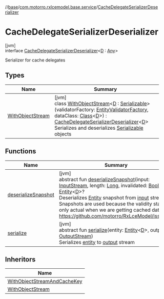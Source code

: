 //[base](../../../index.md)/[com.motorro.rxlcemodel.base.service](../index.md)/[CacheDelegateSerializerDeserializer](index.md)

# CacheDelegateSerializerDeserializer

[jvm]\
interface [CacheDelegateSerializerDeserializer](index.md)&lt;[D](index.md) : [Any](https://kotlinlang.org/api/latest/jvm/stdlib/kotlin/-any/index.html)&gt;

Serializer for cache delegates

## Types

| Name | Summary |
|---|---|
| [WithObjectStream](-with-object-stream/index.md) | [jvm]<br>class [WithObjectStream](-with-object-stream/index.md)&lt;[D](-with-object-stream/index.md) : [Serializable](https://docs.oracle.com/javase/8/docs/api/java/io/Serializable.html)&gt;(validatorFactory: [EntityValidatorFactory](../../com.motorro.rxlcemodel.base.entity/-entity-validator-factory/index.md), dataClass: [Class](https://docs.oracle.com/javase/8/docs/api/java/lang/Class.html)&lt;[D](-with-object-stream/index.md)&gt;) : [CacheDelegateSerializerDeserializer](index.md)&lt;[D](-with-object-stream/index.md)&gt; <br>Serializes and deserializes [Serializable](https://docs.oracle.com/javase/8/docs/api/java/io/Serializable.html) objects |

## Functions

| Name | Summary |
|---|---|
| [deserializeSnapshot](deserialize-snapshot.md) | [jvm]<br>abstract fun [deserializeSnapshot](deserialize-snapshot.md)(input: [InputStream](https://docs.oracle.com/javase/8/docs/api/java/io/InputStream.html), length: [Long](https://kotlinlang.org/api/latest/jvm/stdlib/kotlin/-long/index.html), invalidated: [Boolean](https://kotlinlang.org/api/latest/jvm/stdlib/kotlin/-boolean/index.html)): [Entity](../../com.motorro.rxlcemodel.base.entity/-entity/index.md)&lt;[D](index.md)&gt;?<br>Deserializes [Entity](../../com.motorro.rxlcemodel.base.entity/-entity/index.md) snapshot from [input](deserialize-snapshot.md) stream Snapshots are used because the validity status is only actual when we are getting cached data. https://github.com/motorro/RxLceModel/issues/5 |
| [serialize](serialize.md) | [jvm]<br>abstract fun [serialize](serialize.md)(entity: [Entity](../../com.motorro.rxlcemodel.base.entity/-entity/index.md)&lt;[D](index.md)&gt;, output: [OutputStream](https://docs.oracle.com/javase/8/docs/api/java/io/OutputStream.html))<br>Serializes [entity](serialize.md) to [output](serialize.md) stream |

## Inheritors

| Name |
|---|
| [WithObjectStreamAndCacheKey](../-with-object-stream-and-cache-key/index.md) |
| [WithObjectStream](-with-object-stream/index.md) |
